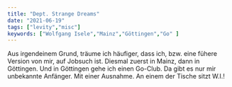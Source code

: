 ```yaml
---
title: "Dept. Strange Dreams"
date: "2021-06-19"
tags: ["levity","misc"]
keywords: ["Wolfgang Isele","Mainz","Göttingen","Go" ]
---
```

Aus irgendeinem Grund, träume ich häufiger, dass ich, bzw. eine fühere Version von mir, auf Jobsuch ist. Diesmal zuerst in Mainz, dann in Göttingen. Und in Göttingen gehe ich einen Go-Club. Da gibt es nur mir unbekannte Anfänger. Mit einer Ausnahme. An einem der Tische sitzt W.I.!